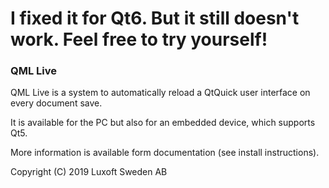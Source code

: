 # I fixed it for Qt6. But it still doesn't work. Feel free to try yourself!


### QML Live

QML Live is a system to automatically reload a QtQuick user interface on every
document save.

It is available for the PC but also for an embedded device, which supports Qt5.

More information is available form documentation (see install instructions).

Copyright (C) 2019 Luxoft Sweden AB
